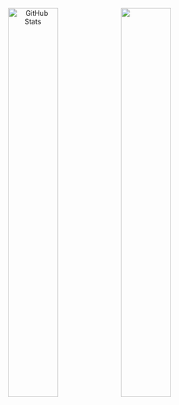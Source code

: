 <p></p>
<div align="center">
  <img src="https://github-readme-stats.vercel.app/api?username=jjuz0&show_icons=true&theme=dark" alt="GitHub Stats" width="45%">
  <img src="https://github-readme-stats.vercel.app/api/top-langs/?username=jjuz0&layout=compact&theme=dark" width="45%">
</div>
